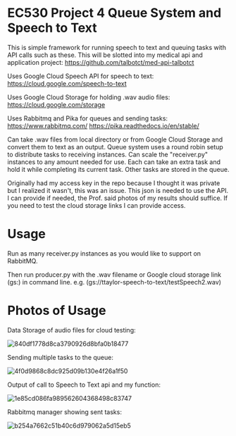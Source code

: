 # EC530 Project 4 Queue System and Speech to Text

This is simple framework for running speech to text and queuing tasks with API calls such as these.  This will be slotted into my medical api and application project: https://github.com/talbotct/med-api-talbotct

Uses Google Cloud Speech API for speech to text: https://cloud.google.com/speech-to-text 

Uses Google Cloud Storage for holding .wav audio files: https://cloud.google.com/storage

Uses Rabbitmq and Pika for queues and sending tasks: https://www.rabbitmq.com/ https://pika.readthedocs.io/en/stable/

Can take .wav files from local directory or from Google Cloud Storage and convert them to text as an output.  Queue system uses a round robin setup to distribute tasks to receiving instances.  Can scale the "receiver.py" instances to any amount needed for use.  Each can take an extra task and hold it while completing its current task.  Other tasks are stored in the queue.  

Originally had my access key in the repo because I thought it was private but I realized it wasn't, this was an issue.  This json is needed to use the API.  I can provide if needed, the Prof. said photos of my results should suffice.  If you need to test the cloud storage links I can provide access.


# Usage

Run as many receiver.py instances as you would like to support on RabbitMQ.  

Then run producer.py with the .wav filename or Google cloud storage link (gs:) in command line.  e.g. (gs://ttaylor-speech-to-text/testSpeech2.wav)

# Photos of Usage

Data Storage of audio files for cloud testing:

![840df1778d8ca3790926d8bfa0b18477](https://user-images.githubusercontent.com/56003386/159937767-523447d0-fbc3-48cf-9e04-6f7b94702d9e.png)

Sending multiple tasks to the queue:

![4f0d9868c8dc925d09b130e4f26a1f50](https://user-images.githubusercontent.com/56003386/159937612-fab1380f-ab4b-455f-9f67-538e3fb44cba.png)

Output of call to Speech to Text api and my function:

![1e85cd086fa989562604368498c83747](https://user-images.githubusercontent.com/56003386/159937324-1714e4dd-6fb0-4c71-9202-2cde110d9124.png)

Rabbitmq manager showing sent tasks:

![b254a7662c51b40c6d979062a5d15eb5](https://user-images.githubusercontent.com/56003386/159938308-eb1ecd5a-80cb-4a35-9245-a789d8ba8f97.png)
